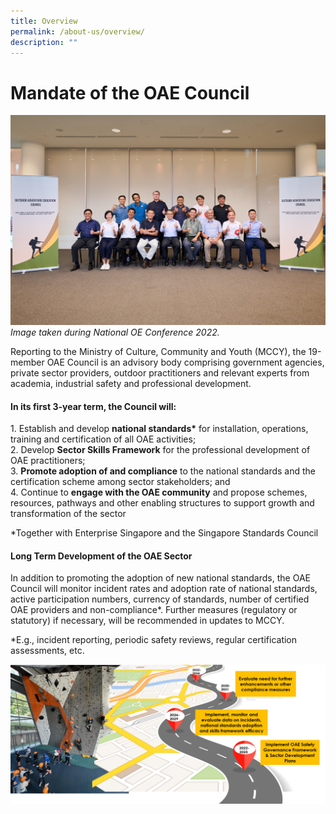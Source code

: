 ```yaml
---
title: Overview
permalink: /about-us/overview/
description: ""
---
```

# **Mandate of the OAE Council**
![](/images/noec%202022%20-%20group%20informal.jpg)
*Image taken during National OE Conference 2022.*

Reporting to the Ministry of Culture, Community and Youth (MCCY), the 19-member OAE Council is an advisory body comprising government agencies, private sector providers, outdoor practitioners and relevant experts from academia, industrial safety and professional development.

#### In its first 3-year term, the Council will:  
  
1\. Establish and develop **national standards\*** for installation, operations, training and certification of all OAE activities;  
2\. Develop **Sector Skills Framework** for the professional development of OAE practitioners;  
3. **Promote adoption of and compliance** to the national standards and the certification scheme among sector stakeholders; and  
4\. Continue to **engage with the OAE community** and propose schemes, resources, pathways and other enabling structures to support growth and transformation of the sector  
  
\*Together with Enterprise Singapore and the Singapore Standards Council

#### Long Term Development of the OAE Sector
In addition to promoting the adoption of new national standards, the OAE Council will monitor incident rates and adoption rate of national standards, active participation numbers, currency of standards, number of certified OAE providers and non-compliance*.
Further measures (regulatory or statutory) if necessary, will be recommended in updates to MCCY.

*E.g., incident reporting, periodic safety reviews, regular certification assessments, etc.

![](/images/long%20term.png)

